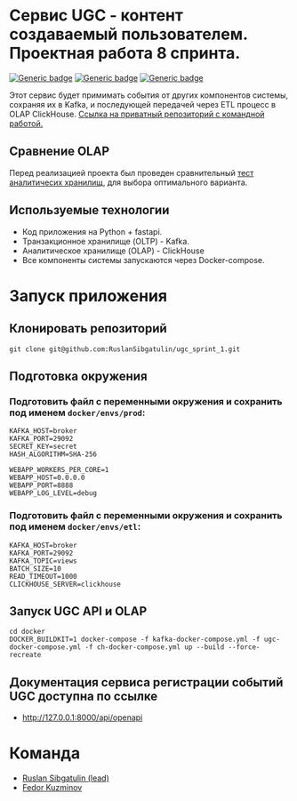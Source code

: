 # Сервис UGC - контент создаваемый пользователем. Проектная работа 8 спринта.
[![Generic badge](https://img.shields.io/badge/Changelog-<COLOR>.svg)](./CHANGELOG.md)
[![Generic badge](https://img.shields.io/badge/Our-Team-<COLOR>.svg)](#команда)
[![Generic badge](https://img.shields.io/badge/Re-Search-<COLOR>.svg)](./olap_test/Readme.md)

Этот сервис будет примимать события от других компонентов системы, сохраняя их в Kafka, и последующей передачей через ETL процесс в OLAP ClickHouse.
[Ссылка на приватный репозиторий с командной работой.](https://github.com/RuslanSibgatulin/ugc_sprint_1)

## Сравнение OLAP
Перед реализацией проекта был проведен сравнительный [тест аналитичесих хранилищ](./olap_test/Readme.md), для выбора оптимального варианта.

## Используемые технологии
- Код приложения на Python + fastapi.
- Транзакционное хранилище (OLTP) - Kafka.
- Аналитическое хранилище (OLAP) - ClickHouse
- Все компоненты системы запускаются через Docker-compose.

# Запуск приложения
## Клонировать репозиторий
    git clone git@github.com:RuslanSibgatulin/ugc_sprint_1.git

## Подготовка окружения
### Подготовить файл с переменными окружения и сохранить под именем `docker/envs/prod`:

    KAFKA_HOST=broker
    KAFKA_PORT=29092
    SECRET_KEY=secret
    HASH_ALGORITHM=SHA-256

    WEBAPP_WORKERS_PER_CORE=1
    WEBAPP_HOST=0.0.0.0
    WEBAPP_PORT=8888
    WEBAPP_LOG_LEVEL=debug


### Подготовить файл с переменными окружения и сохранить под именем `docker/envs/etl`:

    KAFKA_HOST=broker
    KAFKA_PORT=29092
    KAFKA_TOPIC=views
    BATCH_SIZE=10
    READ_TIMEOUT=1000
    CLICKHOUSE_SERVER=clickhouse


## Запуск UGC API и OLAP

    cd docker
    DOCKER_BUILDKIT=1 docker-compose -f kafka-docker-compose.yml -f ugc-docker-compose.yml -f ch-docker-compose.yml up --build --force-recreate

## Документация сервиса регистрации событий UGC доступна по ссылке
- http://127.0.0.1:8000/api/openapi


# Команда
- [Ruslan Sibgatulin (lead)](https://github.com/RuslanSibgatulin)
- [Fedor Kuzminov](https://github.com/Riyce)